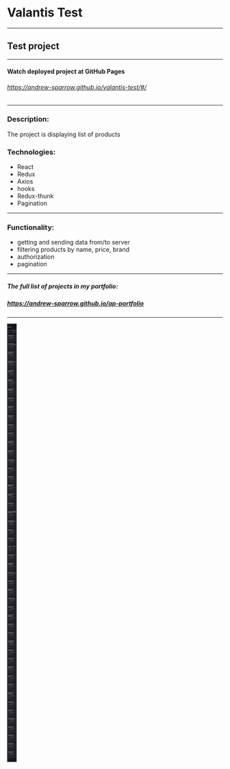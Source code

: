 # Valantis Test
---

## Test project

---

#### Watch deployed project at GitHub Pages
###### https://andrew-sparrow.github.io/valantis-test/#/

---

### Description:
The project is displaying list of products

### Technologies:
* React
* Redux
* Axios
* hooks
* Redux-thunk
* Pagination
---
### Functionality:
- getting and sending data from/to server
- filtering products by name, price, brand
- authorization
- pagination

---
##### The full list of projects in my portfolio:
##### https://andrew-sparrow.github.io/ap-portfolio
---

![Alt text](public/assets/screenshot.png?raw=true "Title")